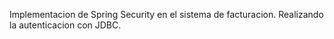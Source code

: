 Implementacion de Spring Security en el sistema de facturacion. Realizando la autenticacion con JDBC.